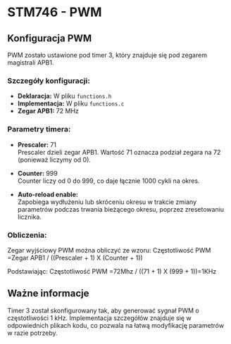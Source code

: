 # STM746 - PWM

## Konfiguracja PWM
PWM zostało ustawione pod timer 3, który znajduje się pod zegarem magistrali APB1.

### Szczegóły konfiguracji:
- **Deklaracja:** W pliku `functions.h`
- **Implementacja:** W pliku `functions.c`
- **Zegar APB1:** 72 MHz

### Parametry timera:
- **Prescaler:** 71  
  Prescaler dzieli zegar APB1. Wartość 71 oznacza podział zegara na 72 (ponieważ liczymy od 0).

- **Counter:** 999  
  Counter liczy od 0 do 999, co daje łącznie 1000 cykli na okres.

- **Auto-reload enable:**  
  Zapobiega wydłużeniu lub skróceniu okresu w trakcie zmiany parametrów podczas trwania bieżącego okresu, poprzez zresetowaniu licznika.

### Obliczenia:
Zegar wyjściowy PWM można obliczyć ze wzoru:
Częstotliwość PWM =Zegar APB1 / ((Prescaler + 1) X (Counter + 1))

Podstawiając:
Częstotliwość PWM =72Mhz / ((71 + 1) X (999 + 1))=1KHz


## Ważne informacje
Timer 3 został skonfigurowany tak, aby generować sygnał PWM o częstotliwości 1 kHz. Implementacja szczegółów znajduje się w odpowiednich plikach kodu, co pozwala na łatwą modyfikację parametrów w razie potrzeby.


